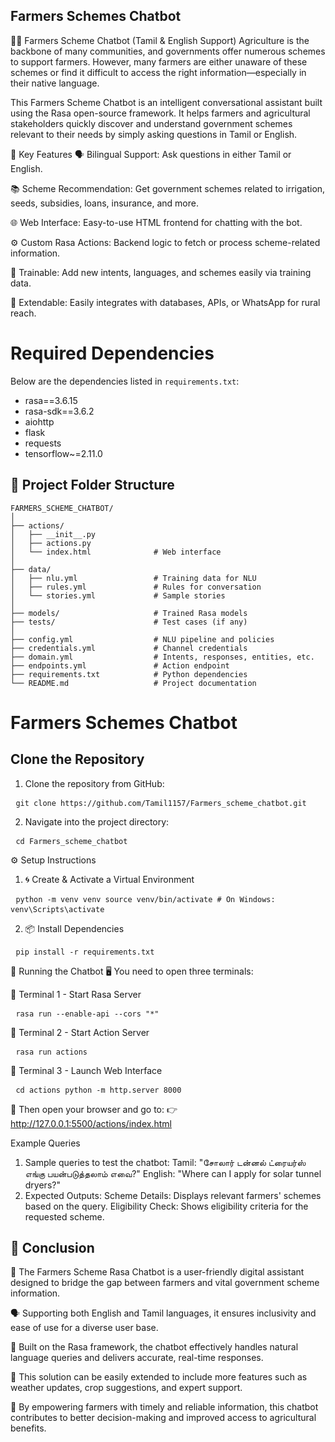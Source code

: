 ## Farmers Schemes Chatbot
🧑‍🌾 Farmers Scheme Chatbot (Tamil & English Support)
Agriculture is the backbone of many communities, and governments offer numerous schemes to support farmers. However, many farmers are either unaware of these schemes or find it difficult to access the right information—especially in their native language.

This Farmers Scheme Chatbot is an intelligent conversational assistant built using the Rasa open-source framework. It helps farmers and agricultural stakeholders quickly discover and understand government schemes relevant to their needs by simply asking questions in Tamil or English.

🎯 Key Features
🗣️ Bilingual Support: Ask questions in either Tamil or English.

📚 Scheme Recommendation: Get government schemes related to irrigation, seeds, subsidies, loans, insurance, and more.

🌐 Web Interface: Easy-to-use HTML frontend for chatting with the bot.

⚙️ Custom Rasa Actions: Backend logic to fetch or process scheme-related information.

🧠 Trainable: Add new intents, languages, and schemes easily via training data.

🧩 Extendable: Easily integrates with databases, APIs, or WhatsApp for rural reach.

# Required Dependencies

Below are the dependencies listed in `requirements.txt`:

- rasa==3.6.15
- rasa-sdk==3.6.2
- aiohttp
- flask
- requests
- tensorflow~=2.11.0

## 📁 Project Folder Structure

```
FARMERS_SCHEME_CHATBOT/
│
├── actions/
│   ├── __init__.py
│   ├── actions.py
│   └── index.html              # Web interface
│
├── data/
│   ├── nlu.yml                 # Training data for NLU
│   ├── rules.yml               # Rules for conversation
│   └── stories.yml             # Sample stories
│
├── models/                     # Trained Rasa models
├── tests/                      # Test cases (if any)
│
├── config.yml                  # NLU pipeline and policies
├── credentials.yml             # Channel credentials
├── domain.yml                  # Intents, responses, entities, etc.
├── endpoints.yml               # Action endpoint
├── requirements.txt            # Python dependencies
└── README.md                   # Project documentation
```


# Farmers Schemes Chatbot

## Clone the Repository

1. Clone the repository from GitHub:
<pre> <code>git clone https://github.com/Tamil1157/Farmers_scheme_chatbot.git</code> </pre>
2. Navigate into the project directory:
<pre> <code>cd Farmers_scheme_chatbot </code> </pre>



⚙️ Setup Instructions
1. 🌀 Create & Activate a Virtual Environment
<pre> <code>python -m venv venv source venv/bin/activate # On Windows: venv\Scripts\activate </code> </pre>
2. 📦 Install Dependencies
<pre> <code>pip install -r requirements.txt </code> </pre>
🚀 Running the Chatbot
🖥️ You need to open three terminals:

📌 Terminal 1 - Start Rasa Server
<pre> <code>rasa run --enable-api --cors "*" </code> </pre>
📌 Terminal 2 - Start Action Server
<pre> <code>rasa run actions </code> </pre>
📌 Terminal 3 - Launch Web Interface
<pre> <code>cd actions python -m http.server 8000 </code> </pre>
🔗 Then open your browser and go to:
👉 http://127.0.0.1:5500/actions/index.html


Example Queries
1. Sample queries to test the chatbot:
Tamil: "சோலார் டன்னல் ட்ரையர்ஸ் எங்கு பயன்படுத்தலாம் எவை?"
English: "Where can I apply for solar tunnel dryers?"
2. Expected Outputs:
Scheme Details: Displays relevant farmers' schemes based on the query.
Eligibility Check: Shows eligibility criteria for the requested scheme.


## 🧾 Conclusion
🌾 The Farmers Scheme Rasa Chatbot is a user-friendly digital assistant designed to bridge the gap between farmers and vital government scheme information.

🗣️ Supporting both English and Tamil languages, it ensures inclusivity and ease of use for a diverse user base.

🤖 Built on the Rasa framework, the chatbot effectively handles natural language queries and delivers accurate, real-time responses.

🚀 This solution can be easily extended to include more features such as weather updates, crop suggestions, and expert support.

🎯 By empowering farmers with timely and reliable information, this chatbot contributes to better decision-making and improved access to agricultural benefits.
